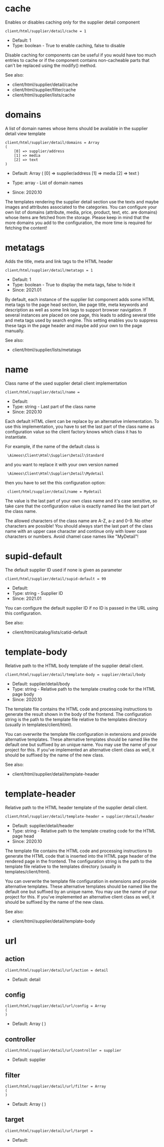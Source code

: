 
# cache

Enables or disables caching only for the supplier detail component

```
client/html/supplier/detail/cache = 1
```

* Default: 1
* Type: boolean - True to enable caching, false to disable

Disable caching for components can be useful if you would have too much
entries to cache or if the component contains non-cacheable parts that
can't be replaced using the modify() method.

See also:

* client/html/supplier/detail/cache
* client/html/supplier/filter/cache
* client/html/supplier/lists/cache

# domains

A list of domain names whose items should be available in the supplier detail view template

```
client/html/supplier/detail/domains = Array
(
    [0] => supplier/address
    [1] => media
    [2] => text
)
```

* Default: Array
(
    [0] => supplier/address
    [1] => media
    [2] => text
)

* Type: array - List of domain names
* Since: 2020.10

The templates rendering the supplier detail section use the texts and
maybe images and attributes associated to the categories. You can
configure your own list of domains (attribute, media, price, product,
text, etc. are domains) whose items are fetched from the storage.
Please keep in mind that the more domains you add to the configuration,
the more time is required for fetching the content!


# metatags

Adds the title, meta and link tags to the HTML header

```
client/html/supplier/detail/metatags = 1
```

* Default: 1
* Type: boolean - True to display the meta tags, false to hide it
* Since: 2021.01

By default, each instance of the supplier list component adds some HTML meta
tags to the page head section, like page title, meta keywords and description
as well as some link tags to support browser navigation. If several instances
are placed on one page, this leads to adding several title and meta tags used
by search engine. This setting enables you to suppress these tags in the page
header and maybe add your own to the page manually.

See also:

* client/html/supplier/lists/metatags

# name

Class name of the used supplier detail client implementation

```
client/html/supplier/detail/name = 
```

* Default: 
* Type: string - Last part of the class name
* Since: 2020.10

Each default HTML client can be replace by an alternative imlementation.
To use this implementation, you have to set the last part of the class
name as configuration value so the client factory knows which class it
has to instantiate.

For example, if the name of the default class is

```
 \Aimeos\Client\Html\Supplier\Detail\Standard
```

and you want to replace it with your own version named

```
 \Aimeos\Client\Html\Supplier\Detail\Mydetail
```

then you have to set the this configuration option:

```
 client/html/supplier/detail/name = Mydetail
```

The value is the last part of your own class name and it's case sensitive,
so take care that the configuration value is exactly named like the last
part of the class name.

The allowed characters of the class name are A-Z, a-z and 0-9. No other
characters are possible! You should always start the last part of the class
name with an upper case character and continue only with lower case characters
or numbers. Avoid chamel case names like "MyDetail"!


# supid-default

The default supplier ID used if none is given as parameter

```
client/html/supplier/detail/supid-default = 99
```

* Default: 
* Type: string - Supplier ID
* Since: 2021.01

You can configure the default supplier ID if no ID is passed in the
URL using this configuration.

See also:

* client/html/catalog/lists/catid-default

# template-body

Relative path to the HTML body template of the supplier detail client.

```
client/html/supplier/detail/template-body = supplier/detail/body
```

* Default: supplier/detail/body
* Type: string - Relative path to the template creating code for the HTML page body
* Since: 2020.10

The template file contains the HTML code and processing instructions
to generate the result shown in the body of the frontend. The
configuration string is the path to the template file relative
to the templates directory (usually in templates/client/html).

You can overwrite the template file configuration in extensions and
provide alternative templates. These alternative templates should be
named like the default one but suffixed by
an unique name. You may use the name of your project for this. If
you've implemented an alternative client class as well, it
should be suffixed by the name of the new class.

See also:

* client/html/supplier/detail/template-header

# template-header

Relative path to the HTML header template of the supplier detail client.

```
client/html/supplier/detail/template-header = supplier/detail/header
```

* Default: supplier/detail/header
* Type: string - Relative path to the template creating code for the HTML page head
* Since: 2020.10

The template file contains the HTML code and processing instructions
to generate the HTML code that is inserted into the HTML page header
of the rendered page in the frontend. The configuration string is the
path to the template file relative to the templates directory (usually
in templates/client/html).

You can overwrite the template file configuration in extensions and
provide alternative templates. These alternative templates should be
named like the default one but suffixed by
an unique name. You may use the name of your project for this. If
you've implemented an alternative client class as well, it
should be suffixed by the name of the new class.

See also:

* client/html/supplier/detail/template-body

# url
## action

```
client/html/supplier/detail/url/action = detail
```

* Default: detail


## config

```
client/html/supplier/detail/url/config = Array
(
)
```

* Default: Array
(
)



## controller

```
client/html/supplier/detail/url/controller = supplier
```

* Default: supplier


## filter

```
client/html/supplier/detail/url/filter = Array
(
)
```

* Default: Array
(
)



## target

```
client/html/supplier/detail/url/target = 
```

* Default: 
